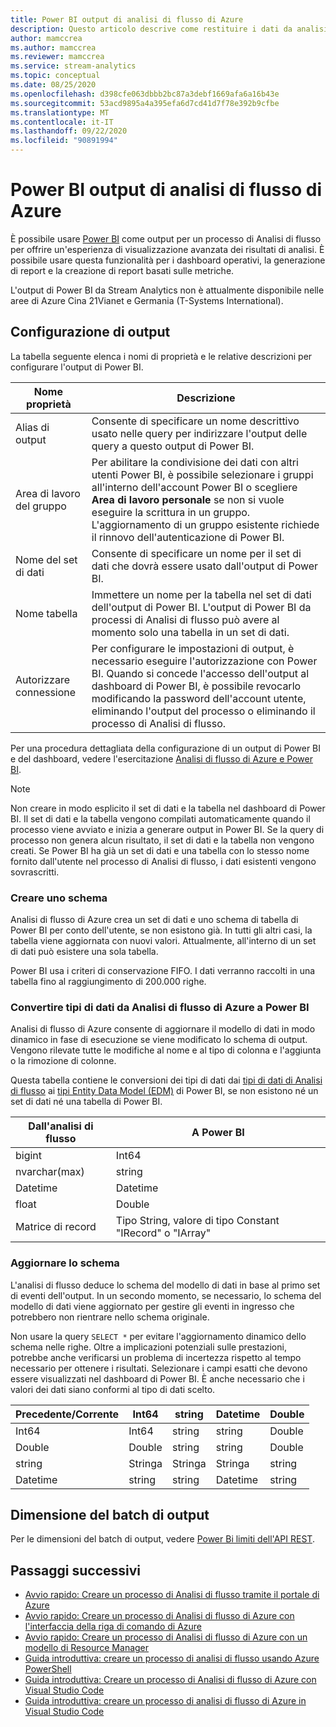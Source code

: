 ```yaml
---
title: Power BI output di analisi di flusso di Azure
description: Questo articolo descrive come restituire i dati da analisi di flusso di Azure a Power BI.
author: mamccrea
ms.author: mamccrea
ms.reviewer: mamccrea
ms.service: stream-analytics
ms.topic: conceptual
ms.date: 08/25/2020
ms.openlocfilehash: d398cfe063dbbb2bc87a3debf1669afa6a16b43e
ms.sourcegitcommit: 53acd9895a4a395efa6d7cd41d7f78e392b9cfbe
ms.translationtype: MT
ms.contentlocale: it-IT
ms.lasthandoff: 09/22/2020
ms.locfileid: "90891994"
---
```

# <a name="power-bi-output-from-azure-stream-analytics"></a>Power BI output di analisi di flusso di Azure

È possibile usare [Power BI](https://powerbi.microsoft.com/) come output per un processo di Analisi di flusso per offrire un'esperienza di visualizzazione avanzata dei risultati di analisi. È possibile usare questa funzionalità per i dashboard operativi, la generazione di report e la creazione di report basati sulle metriche.

L'output di Power BI da Stream Analytics non è attualmente disponibile nelle aree di Azure Cina 21Vianet e Germania (T-Systems International).

## <a name="output-configuration"></a>Configurazione di output

La tabella seguente elenca i nomi di proprietà e le relative descrizioni per configurare l'output di Power BI.

| Nome proprietà | Descrizione |
| --- | --- |
| Alias di output |Consente di specificare un nome descrittivo usato nelle query per indirizzare l'output delle query a questo output di Power BI. |
| Area di lavoro del gruppo |Per abilitare la condivisione dei dati con altri utenti Power BI, è possibile selezionare i gruppi all'interno dell'account Power BI o scegliere **Area di lavoro personale** se non si vuole eseguire la scrittura in un gruppo. L'aggiornamento di un gruppo esistente richiede il rinnovo dell'autenticazione di Power BI. |
| Nome del set di dati |Consente di specificare un nome per il set di dati che dovrà essere usato dall'output di Power BI. |
| Nome tabella |Immettere un nome per la tabella nel set di dati dell'output di Power BI. L'output di Power BI da processi di Analisi di flusso può avere al momento solo una tabella in un set di dati. |
| Autorizzare connessione | Per configurare le impostazioni di output, è necessario eseguire l'autorizzazione con Power BI. Quando si concede l'accesso dell'output al dashboard di Power BI, è possibile revocarlo modificando la password dell'account utente, eliminando l'output del processo o eliminando il processo di Analisi di flusso. | 

Per una procedura dettagliata della configurazione di un output di Power BI e del dashboard, vedere l'esercitazione [Analisi di flusso di Azure e Power BI](stream-analytics-power-bi-dashboard.md).

> [!NOTE]
> Non creare in modo esplicito il set di dati e la tabella nel dashboard di Power BI. Il set di dati e la tabella vengono compilati automaticamente quando il processo viene avviato e inizia a generare output in Power BI. Se la query di processo non genera alcun risultato, il set di dati e la tabella non vengono creati. Se Power BI ha già un set di dati e una tabella con lo stesso nome fornito dall'utente nel processo di Analisi di flusso, i dati esistenti vengono sovrascritti.
>

### <a name="create-a-schema"></a>Creare uno schema

Analisi di flusso di Azure crea un set di dati e uno schema di tabella di Power BI per conto dell'utente, se non esistono già. In tutti gli altri casi, la tabella viene aggiornata con nuovi valori. Attualmente, all'interno di un set di dati può esistere una sola tabella. 

Power BI usa i criteri di conservazione FIFO. I dati verranno raccolti in una tabella fino al raggiungimento di 200.000 righe.

### <a name="convert-a-data-type-from-stream-analytics-to-power-bi"></a>Convertire tipi di dati da Analisi di flusso di Azure a Power BI

Analisi di flusso di Azure consente di aggiornare il modello di dati in modo dinamico in fase di esecuzione se viene modificato lo schema di output. Vengono rilevate tutte le modifiche al nome e al tipo di colonna e l'aggiunta o la rimozione di colonne.

Questa tabella contiene le conversioni dei tipi di dati dai [tipi di dati di Analisi di flusso](https://docs.microsoft.com/stream-analytics-query/data-types-azure-stream-analytics) ai [tipi Entity Data Model (EDM)](https://docs.microsoft.com/dotnet/framework/data/adonet/entity-data-model) di Power BI, se non esistono né un set di dati né una tabella di Power BI.

Dall'analisi di flusso | A Power BI
-----|-----
bigint | Int64
nvarchar(max) | string
Datetime | Datetime
float | Double
Matrice di record | Tipo String, valore di tipo Constant "IRecord" o "IArray"

### <a name="update-the-schema"></a>Aggiornare lo schema

L'analisi di flusso deduce lo schema del modello di dati in base al primo set di eventi dell'output. In un secondo momento, se necessario, lo schema del modello di dati viene aggiornato per gestire gli eventi in ingresso che potrebbero non rientrare nello schema originale.

Non usare la query `SELECT *` per evitare l'aggiornamento dinamico dello schema nelle righe. Oltre a implicazioni potenziali sulle prestazioni, potrebbe anche verificarsi un problema di incertezza rispetto al tempo necessario per ottenere i risultati. Selezionare i campi esatti che devono essere visualizzati nel dashboard di Power BI. È anche necessario che i valori dei dati siano conformi al tipo di dati scelto.

Precedente/Corrente | Int64 | string | Datetime | Double
-----------------|-------|--------|----------|-------
Int64 | Int64 | string | string | Double
Double | Double | string | string | Double
string | Stringa | Stringa | Stringa | string 
Datetime | string | string |  Datetime | string

## <a name="output-batch-size"></a>Dimensione del batch di output

Per le dimensioni del batch di output, vedere [Power Bi limiti dell'API REST](https://msdn.microsoft.com/library/dn950053.aspx).

## <a name="next-steps"></a>Passaggi successivi

* [Avvio rapido: Creare un processo di Analisi di flusso tramite il portale di Azure](stream-analytics-quick-create-portal.md)
* [Avvio rapido: Creare un processo di Analisi di flusso di Azure con l'interfaccia della riga di comando di Azure](quick-create-azure-cli.md)
* [Avvio rapido: Creare un processo di Analisi di flusso di Azure con un modello di Resource Manager](quick-create-azure-resource-manager.md)
* [Guida introduttiva: creare un processo di analisi di flusso usando Azure PowerShell](stream-analytics-quick-create-powershell.md)
* [Guida introduttiva: Creare un processo di Analisi di flusso di Azure con Visual Studio Code](stream-analytics-quick-create-vs.md)
* [Guida introduttiva: creare un processo di analisi di flusso di Azure in Visual Studio Code](quick-create-visual-studio-code.md)
